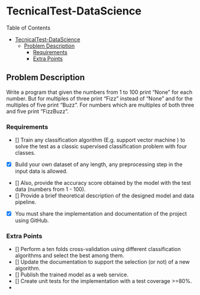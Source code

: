 # TecnicalTest-DataScience

Table of Contents

- [TecnicalTest-DataScience](#tecnicaltest-datascience)
  - [Problem Description](#problem-description)
    - [Requirements](#requirements)
    - [Extra Points](#extra-points)

## Problem Description

Write a program that given the numbers from 1 to 100 print “None” for each number. But for multiples of three print “Fizz” instead of “None” and for the multiples of five print “Buzz”. For numbers which are multiples of both three and five print “FizzBuzz”.

### Requirements

- [] Train any classification algorithm (E.g. support vector machine ) to solve the test as a classic supervised classification problem with four classes.
- [x] Build your own dataset of any length, any preprocessing step in the input data is allowed.
- [] Also, provide  the accuracy score obtained by the model with the test data (numbers from 1 - 100).
- [] Provide a brief theoretical description of the designed model and data pipeline.
- [x] You must  share the implementation and documentation of the project using GitHub.

### Extra Points

- [] Perform a ten folds cross-validation using  different classification algorithms and select the best among them.
- [] Update the documentation to support the selection (or not) of a new algorithm.
- [] Publish the trained model as a web service.
- [] Create unit tests for the implementation with a test coverage >=80%.
- 